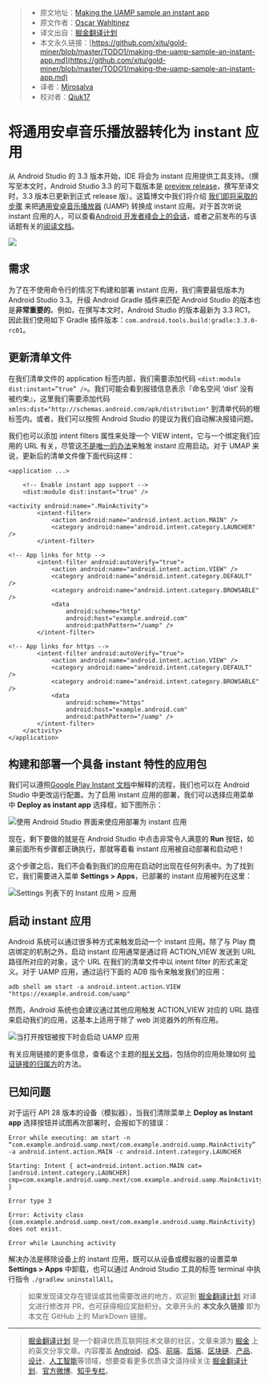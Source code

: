 > * 原文地址：[Making the UAMP sample an instant app](https://medium.com/androiddevelopers/making-the-uamp-sample-an-instant-app-30c3f0a050af)
> * 原文作者：[Oscar Wahltinez](https://medium.com/@owahltinez)
> * 译文出自：[掘金翻译计划](https://github.com/xitu/gold-miner)
> * 本文永久链接：[https://github.com/xitu/gold-miner/blob/master/TODO1/making-the-uamp-sample-an-instant-app.md](https://github.com/xitu/gold-miner/blob/master/TODO1/making-the-uamp-sample-an-instant-app.md)
> * 译者：[Mirosalva](https://github.com/Mirosalva)
> * 校对者：[Qiuk17](https://github.com/Qiuk17)

# 将通用安卓音乐播放器转化为 instant 应用

从 Android Studio 的 3.3 版本开始，IDE 将会为 instant 应用提供工具支持。（撰写至本文时，Android Studio 3.3 的可下载版本是 [preview release](https://developer.android.com/studio/preview)，撰写至译文时，3.3 版本已更新到正式 release 版）。这篇博文中我们将介绍 [我们即将采取的步骤](https://github.com/googlesamples/android-UniversalMusicPlayer/commit/fc569696dd5dcaf7a8e1fa6bdeea82b30cf5f9d9) 来把[通用安卓音乐播放器](https://github.com/googlesamples/android-UniversalMusicPlayer) (UAMP) 转换成 instant 应用。对于首次听说 instant 应用的人，可以查看[Android 开发者峰会上的会话](https://www.youtube.com/watch?v=L9J2e5PYXNg)，或者之前发布的与该话题有关的[阅读文档](https://developer.android.com/topic/google-play-instant/)。 

![](https://cdn-images-1.medium.com/max/2000/0*c_CwU7uNVestpB4t)

## 需求

为了在不使用命令行的情况下构建和部署 instant 应用，我们需要最低版本为 Android Studio 3.3。升级 Android Gradle 插件来匹配 Android Studio 的版本也是**非常重要的**。例如，在撰写本文时，Android Studio 的版本最新为 3.3 RC1，因此我们使用如下 Gradle 插件版本：`com.android.tools.build:gradle:3.3.0-rc01`。

## 更新清单文件

在我们清单文件的 application 标签内部，我们需要添加代码 `<dist:module dist:instant=”true” />`。我们可能会看到报错信息表示『命名空间 ‘dist’ 没有被约束』，这里我们需要添加代码 `xmlns:dist="http://schemas.android.com/apk/distribution"` 到清单代码的根标签内。或者，我们可以按照 Android Studio 的提议为我们自动解决报错问题。

我们也可以添加 intent filters 属性来处理一个 VIEW intent，它与一个绑定我们应用的 URL 有关，尽管这[不是唯一的办法](https://developer.android.com/topic/google-play-instant/getting-started/feature-plugin#enable-try-now)来触发 instant 应用启动。对于 UMAP 来说，更新后的清单文件像下面代码这样：

```
<application ...>

    <!-- Enable instant app support -->
    <dist:module dist:instant="true" />

<activity android:name=".MainActivity">
        <intent-filter>
            <action android:name="android.intent.action.MAIN" />
            <category android:name="android.intent.category.LAUNCHER" />
        </intent-filter>

<!-- App links for http -->
        <intent-filter android:autoVerify="true">
            <action android:name="android.intent.action.VIEW" />
            <category android:name="android.intent.category.DEFAULT" />
            <category android:name="android.intent.category.BROWSABLE" />
            <data
                android:scheme="http"
                android:host="example.android.com"
                android:pathPattern="/uamp" />
        </intent-filter>

<!-- App links for https -->
        <intent-filter android:autoVerify="true">
            <action android:name="android.intent.action.VIEW" />
            <category android:name="android.intent.category.DEFAULT" />
            <category android:name="android.intent.category.BROWSABLE" />
            <data
                android:scheme="https"
                android:host="example.android.com"
                android:pathPattern="/uamp" />
        </intent-filter>
    </activity>
</application>
```

## 构建和部署一个具备 instant 特性的应用包

我们可以遵照[Google Play Instant 文档](https://developer.android.com/topic/google-play-instant/getting-started/instant-enabled-app-bundle)中解释的流程，我们也可以在 Android Studio 中更改运行配置。为了启用 instant 应用的部署，我们可以选择应用菜单中 **Deploy as instant app** 选择框，如下图所示： 

![使用 Android Studio 界面来使应用部署为 instant 应用](https://cdn-images-1.medium.com/max/2000/0*bCe1OhjN7ZVbv2eC)

现在，剩下要做的就是在 Android Studio 中点击非常令人满意的 **Run** 按钮，如果前面所有步骤都正确执行，那就等着看 instant 应用被自动部署和启动吧！

这个步骤之后，我们不会看到我们的应用在启动时出现在任何列表中。为了找到它，我们需要进入菜单 **Settings > Apps**，已部署的 instant 应用被列在这里：

![Settings 列表下的 Instant 应用 > 应用](https://cdn-images-1.medium.com/max/2000/0*YnFwtzi2bG-cSPuZ)

## 启动 instant 应用

Android 系统可以通过很多种方式来触发启动一个 instant 应用。除了与 Play 商店绑定的机制之外，启动 instant 应用通常是通过将 ACTION_VIEW 发送到 URL 路径所对应的对象，这个 URL 在我们的清单文件中以 intent filter 的形式来定义。对于 UAMP 应用，通过运行下面的 ADB 指令来触发我们的应用：

```
adb shell am start -a android.intent.action.VIEW "https://example.android.com/uamp"
```

然而，Android 系统也会建议通过其他应用触发 ACTION_VIEW 对应的 URL 路径来启动我们的应用，这基本上适用于除了 web 浏览器外的所有应用。

![当**打开**按钮被按下时会启动 UAMP 应用](https://cdn-images-1.medium.com/max/2160/0*LMIwDW_RUMO6PtKc)

有关应用链接的更多信息，查看这个主题的[相关文档](https://developer.android.com/training/app-links/instant-app-links)，包括你的应用处理如何 [验证链接的归属方](https://developer.android.com/training/app-links/verify-site-associations)的方法。

## 已知问题

对于运行 API 28 版本的设备（模拟器），当我们清除菜单上 **Deploy as Instant app** 选择按钮并试图再次部署时，会报如下的错误：

```
Error while executing: am start -n “com.example.android.uamp.next/com.example.android.uamp.MainActivity” -a android.intent.action.MAIN -c android.intent.category.LAUNCHER

Starting: Intent { act=android.intent.action.MAIN cat=[android.intent.category.LAUNCHER] cmp=com.example.android.uamp.next/com.example.android.uamp.MainActivity }

Error type 3

Error: Activity class {com.example.android.uamp.next/com.example.android.uamp.MainActivity} does not exist.

Error while Launching activity
```

解决办法是移除设备上的 instant 应用，既可以从设备或模拟器的设置菜单 **Settings > Apps** 中卸载，也可以通过 Android Studio 工具的标签 terminal 中执行指令 `./gradlew uninstallAll`。

> 如果发现译文存在错误或其他需要改进的地方，欢迎到 [掘金翻译计划](https://github.com/xitu/gold-miner) 对译文进行修改并 PR，也可获得相应奖励积分。文章开头的 **本文永久链接** 即为本文在 GitHub 上的 MarkDown 链接。

---

> [掘金翻译计划](https://github.com/xitu/gold-miner) 是一个翻译优质互联网技术文章的社区，文章来源为 [掘金](https://juejin.im) 上的英文分享文章。内容覆盖 [Android](https://github.com/xitu/gold-miner#android)、[iOS](https://github.com/xitu/gold-miner#ios)、[前端](https://github.com/xitu/gold-miner#前端)、[后端](https://github.com/xitu/gold-miner#后端)、[区块链](https://github.com/xitu/gold-miner#区块链)、[产品](https://github.com/xitu/gold-miner#产品)、[设计](https://github.com/xitu/gold-miner#设计)、[人工智能](https://github.com/xitu/gold-miner#人工智能)等领域，想要查看更多优质译文请持续关注 [掘金翻译计划](https://github.com/xitu/gold-miner)、[官方微博](http://weibo.com/juejinfanyi)、[知乎专栏](https://zhuanlan.zhihu.com/juejinfanyi)。
